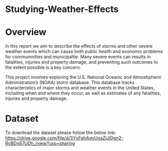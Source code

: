 # Studying-Weather-Effects
# Overview
In this report we aim to describe the effects of storms and other severe weather events which can cause both public health and economic problems for commumnities and municipaltie. Many severe events can results in fatalities, injuries and property damage, and preventing such outcomes to the extent possible is a key concern.

This project involves exploring the U.S. National Oceanic and Atmoshpheric Administration’s (NOAA) storm database. This database tracks characteristics of major storms and weather events in the United States, including when and where they occur, as well as estimates of any fatalities, injuries and property damage.

# Dataset 
To download the dataset please follow the below link:     
https://drive.google.com/file/d/1iYvFghAgyUoaZlJIDgn2-RvBDn87UDh_/view?usp=sharing
